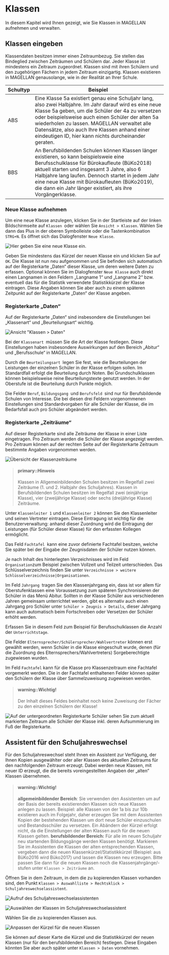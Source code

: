 # Klassen

In diesem Kapitel wird Ihnen gezeigt, wie Sie Klassen in MAGELLAN aufnehmen und verwalten.

## Klassen eingeben

Klassendaten besitzen immer einen Zeitraumbezug. Sie stellen das Bindeglied zwischen Zeiträumen und Schülern dar. Jeder Klasse ist mindestens ein Zeitraum zugeordnet. Klassen sind mit ihren Schülern und den zugehörigen Fächern in jedem Zeitraum einzigartig.
Klassen existieren in MAGELLAN genausolange, wie in der Realität an Ihrer Schule. 

Schultyp|Beispiel
--|--
ABS|Eine Klasse 5a existiert genau eine Schuljahr lang, also zwei Halbjahre. Im Jahr darauf wird es eine neue Klasse 5a geben, um die Schüler der 4a zu versetzen oder beispielsweise auch einen Schüler der alten 5a wiederholen zu lassen. MAGELLAN verwaltet alle Datensätze, also auch Ihre Klassen anhand einer eindeutigen ID, hier kann nichts durcheinander geraten. 
BBS|An Berufsbildenden Schulen können Klassen länger existieren, so kann beispielsweie eine Berufsschulklasse für Bürokaufleute (BüKo2018) aktuell starten und insgesamt 3 Jahre, also 6 Halbjahre lang laufen. Dennoch startet in jedem Jahr eine neue Klasse mit Bürokaufleuten (BüKo2019), die dann ein Jahr länger existiert, als ihre Vorgängerklasse.

### Neue Klasse aufnehmen

Um eine neue Klasse anzulegen, klicken Sie in der Startleiste auf der linken Bildschirmseite auf `Klassen `oder wählen Sie `Ansicht > Klassen`. Wählen Sie dann das Plus in der oberen Symbolleiste oder die Tastenkombination `STRG+N`. Es öffnet sich das Dialogfenster `Neue Klasse`.

![Hier geben Sie eine neue Klasse ein.](/images/lehrer.klassen_08neu.klasse.png)


Geben Sie mindestens das Kürzel der neuen Klasse ein und klicken Sie auf `OK`. Die Klasse ist nun neu aufgenommen und Sie befinden sich automatisch auf der Registerkarte „Daten“ dieser Klasse, um deren weitere Daten zu erfassen. Optional können Sie im Dialogfenster `Neue Klasse` auch direkt einen Langnamen in den Feldern „Langname 1“ und „Langname 2“ bzw. eventuell das für die Statistik verwendete Statistikkürzel der Klasse eintragen. Diese Angaben können Sie aber auch zu einem späteren Zeitpunkt auf der Registerkarte „Daten“ der Klasse angeben.

### Registerkarte „Daten“

Auf der Registerkarte „Daten“ sind insbesondere die Einstellungen bei „Klassenart“ und „Beurteilungsart“ wichtig.

![Ansicht "Klassen > Daten"](/images/lehrer.klassen_09daten.png)


Bei der `Klassenart `müssen Sie die Art der Klasse festlegen. Diese Einstellungen haben insbesondere Auswirkungen auf den Bereich „Abitur“ und „Berufsschule“ in MAGELLAN. 

Durch die `Beurteilungsart `legen Sie fest, wie die Beurteilungen der Leistungen der einzelnen Schüler in der Klasse erfolgen sollen. Im Standardfall erfolgt die Beurteilung durch Noten. Bei Grundschulklassen können beispielsweise reine Beurteilungstexte genutzt werden. In der Oberstufe ist die Beurteilung durch Punkte möglich. 

Die Felder `Beruf`, `Bildungsgang `und `Berufsfeld `sind nur für Berufsbildende Schulen von Interesse. Die bei diesen drei Feldern vorgenommenen Einstellungen sind Standardvorgaben für alle Schüler der Klasse, die im Bedarfsfall auch pro Schüler abgeändert werden.

### Registerkarte „Zeiträume“

Auf dieser Registerkarte sind alle Zeiträume der Klasse in einer Liste eingetragen. Pro Zeitraum werden die Schüler der Klasse angezeigt werden. Pro Zeitraum können auf der rechten Seite auf der Registerkarte Zeitraum bestimmte Angaben vorgenommen werden.

![Übersicht der Klassenzeiträume](/images/lehrer.klassen_10zeitraeume.png)


> #### primary::Hinweis
>
>  Klassen in Allgemeinbildenden Schulen besitzen im Regelfall zwei Zeiträume (1. und 2. Halbjahr des Schuljahres).
Klassen in Berufsbildenden Schulen besitzen im Regelfall zwei (einjährige Klasse), vier (zweijährige Klasse) oder sechs (dreijährige Klasse) Zeiträume.

Unter `Klassenleiter 1` und `Klassenleiter 2` können Sie den Klassenleiter und seinen Vertreter eintragen. Diese Eintragung ist wichtig für die Benutzerverwaltung: anhand dieser Zuordnung wird die Eintragung der Leistungen (für Schüler dieser Klasse) für den erfassten Kollegen ermöglicht.

Das Feld `Fachtafel `kann eine zuvor definierte Fachtafel besitzen, welche Sie später bei der Eingabe der Zeugnisdaten der Schüler nutzen können.

Je nach Inhalt des hinterlegten Verzeichnisses wird im Feld `Organisation`zum Beispiel zwischen Vollzeit und Teilzeit unterschieden. Das Schlüsselverzeichnis finden Sie unter `Verzeichnisse > weitere Schlüsselverzeichnisse|Organisationen`.

Im Feld `Jahrgang `tragen Sie den Klassenjahrgang ein, dass ist vor allem für Oberstufenklassen eine Voraussetzung zum späteren Synchronisieren der Schüler in das Menü Abitur. Sollten in der Klasse Schüler aus verschiedenen Jahren gemeinsam unterrichtet werden, gibt es alternativ auch einen Jahrgang pro Schüler unter `Schüler > Zeugnis > Details`, dieser Jahrgang kann auch automatisch beim Fortschreiben oder Versetzen der Schüler erhöht werden.

Erfassen Sie in diesem Feld zum Beispiel für Berufsschulklassen die Anzahl der `Unterrichtstage`.

Die Felder `Elternsprecher/Schülersprecher/Wahlvertreter` können erst gewählt werden, wenn Schüler in die Klasse eingeschult wurde, denen (für die Zuordnung des Elternsprechers/Wahlvertreters) Sorgeberechtigte zugewiesen wurden.


Im Feld `Fachtafel` kann für die Klasse pro Klassenzeitraum eine Fachtafel vorgemerkt werden. Die in der Fachtafel enthaltenen Felder können später den Schülern der Klasse über Sammelzuweisung zugewiesen werden.

> #### warning::Wichtig!
>
>  Der Inhalt dieses Feldes beinhaltet noch keine Zuweisung der Fächer zu den einzelnen Schülern der Klasse!


![Auf der untergeordneten Registerkarte Schüler sehen Sie zum aktuell markierten Zeitraum alle Schüler der Klasse inkl. deren Aufsummierung im Fuß der Registerkarte.](/images/lehrer.klassen_11zeitraeume2.png)


## Assistent für den Schuljahreswechsel

Für den Schuljahreswechsel steht Ihnen ein Assistent zur Verfügung, der Ihnen Kopien ausgewählter oder aller Klassen des aktuellen Zeitraums für den nachfolgenden Zeitraum erzeugt. Dabei werden neue Klassen, mit neuer ID erzeugt, die die bereits voreingestellten Angaben der „alten“ Klassen übernehmen. 

> #### warning::Wichtig!
>
> **allgemeinbildender Bereich**: Sie verwenden den Assistenten um auf der Basis der bereits existierenden Klassen sich neue Klassen anlegen zu lassen. Beispiel: alle Klassen von der 1a bis zur 10b existieren auch im Folgejahr, daher erzeugen Sie mit dem Assistenten Kopien der bestehenden Klassen um dort neue Schüler einzuschulen und Bestandsschüler zu versetzen. Ein Abändern der Kürzel erfolgt nicht, da die Einstellungen der alten Klassen auch für die neuen Klassen gelten.
>**berufsbildender Bereich:** Für alle im neuen Schuljahr neu startenden Bildungsgänge werden Klassen benötigt. Markieren Sie im Assistenten die Klassen der alten entsprechenden Klassen, vergeben dann die neuen Klassenkürzel/Statistikkürzel (Beispiel: aus BüKo2016 wird Büko2017) und lassen die Klassen neu erzeugen. Bitte passen Sie dann für die neuen Klassen noch die Klassenjahrgänge/-stufen unter `Klassen > Zeiträume` an.

Öffnen Sie in dem Zeitraum, in dem die zu kopierenden Klassen vorhanden sind, den Punkt `Klassen > Auswahlliste > Rechtsklick > Schuljahreswechselassistent`.

![Aufruf des Schuljahreswechselassistenten](/images/lehrer.klassen_12schuljahreswechsel1.png)



![Auswählen der Klassen im Schuljahreswechselassistent](/images/lehrer.klassen_12schuljahreswechsel.png)


Wählen Sie die zu kopierenden Klassen aus.

![Anpassen der Kürzel für die neuen Klassen](/images/lehrer.klassen_13schuljahreswechsel2.png)


Sie können auf dieser Karte die Kürzel und die Statistikkürzel der neuen Klassen (nur für den berufsbildenden Bereich) festlegen. Diese Eingaben könnten Sie aber auch später unter `Klassen > Daten` vornehmen.